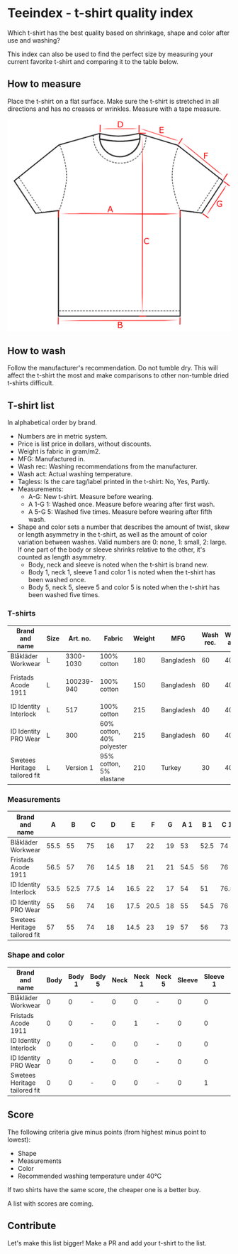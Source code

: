 # Teeindex - t-shirt quality index

Which t-shirt has the best quality based on shrinkage, shape and color after use and washing?

This index can also be used to find the perfect size by measuring your current favorite t-shirt and comparing it to the table below.

## How to measure

Place the t-shirt on a flat surface.
Make sure the t-shirt is stretched in all directions and has no creases or wrinkles.
Measure with a tape measure.

![T-shirt](./tshirt.png)

## How to wash

Follow the manufacturer's recommendation.
Do not tumble dry. This will affect the t-shirt the most and make comparisons to other non-tumble dried t-shirts difficult.

## T-shirt list

In alphabetical order by brand.

- Numbers are in metric system.
- Price is list price in dollars, without discounts.
- Weight is fabric in gram/m2.
- MFG: Manufactured in.
- Wash rec: Washing recommendations from the manufacturer.
- Wash act: Actual washing temperature.
- Tagless: Is the care tag/label printed in the t-shirt: No, Yes, Partly.
- Measurements:
  - A-G: New t-shirt. Measure before wearing.
  - A 1-G 1: Washed once. Measure before wearing after first wash.
  - A 5-G 5: Washed five times. Measure before wearing after fifth wash.
- Shape and color sets a number that describes the amount of twist, skew or length asymmetry in the t-shirt, as well as the amount of color variation between washes. Valid numbers are 0: none, 1: small, 2: large. If one part of the body or sleeve shrinks relative to the other, it's counted as length asymmetry.
  - Body, neck and sleeve is noted when the t-shirt is brand new.
  - Body 1, neck 1, sleeve 1 and color 1 is noted when the t-shirt has been washed once.
  - Body 5, neck 5, sleeve 5 and color 5 is noted when the t-shirt has been washed five times.

### T-shirts

| Brand and name                | Size | Art. no.   | Fabric                    | Weight | MFG        | Wash rec. | Wash act. | Price | Color | Tagless | Notes             |
| ----------------------------- | ---- | ---------- | ------------------------- | ------ | ---------- | --------- | --------- | ----- | ----- | ------- | ----------------- |
| Blåkläder Workwear            | L    | 3300-1030  | 100% cotton               | 180    | Bangladesh | 60        | 40        | $17   | Black | No      | -                 |
| Fristads Acode 1911           | L    | 100239-940 | 100% cotton               | 150    | Bangladesh | 60        | 40        | $15   | Black | No      | No seams in body. |
| ID Identity Interlock         | L    | 517        | 100% cotton               | 215    | Bangladesh | 40        | 40        | $21   | Black | No      | -                 |
| ID Identity PRO Wear          | L    | 300        | 60% cotton, 40% polyester | 215    | Bangladesh | 60        | 40        | $19   | Black | No      | -                 |
| Swetees Heritage tailored fit | L    | Version 1  | 95% cotton, 5% elastane   | 210    | Turkey     | 30        | 40        | $29   | Black | Yes     | -                 |

### Measurements

| Brand and name                | A    | B    | C    | D    | E    | F    | G   | A 1  | B 1  | C 1  | D 1  | E 1  | F 1  | G 1  | A 5 | B 5 | C 5 | D 5 | E 5 | F 5 | G 5 | Notes |
| ----------------------------- | ---- | ---- | ---- | ---- | ---- | ---- | --- | ---- | ---- | ---- | ---- | ---- | ---- | ---- | --- | --- | --- | --- | --- | --- | --- | ----- |
| Blåkläder Workwear            | 55.5 | 55   | 75   | 16   | 17   | 22   | 19  | 53   | 52.5 | 74   | 14.5 | 17.5 | 21   | 18   | -   | -   | -   | -   | -   | -   | -   | -     |
| Fristads Acode 1911           | 56.5 | 57   | 76   | 14.5 | 18   | 21   | 21  | 54.5 | 56   | 76   | 17   | 17.5 | 20.5 | 19.5 | -   | -   | -   | -   | -   | -   | -   | -     |
| ID Identity Interlock         | 53.5 | 52.5 | 77.5 | 14   | 16.5 | 22   | 17  | 54   | 51   | 76.5 | 13.5 | 15   | 21   | 16.5 | -   | -   | -   | -   | -   | -   | -   | -     |
| ID Identity PRO Wear          | 55   | 56   | 74   | 16   | 17.5 | 20.5 | 18  | 55   | 54.5 | 76   | 17   | 18   | 20   | 18   | -   | -   | -   | -   | -   | -   | -   | -     |
| Swetees Heritage tailored fit | 57   | 55   | 74   | 18   | 14.5 | 23   | 19  | 57   | 56   | 73   | 17.5 | 14.5 | 22   | 18.5 | -   | -   | -   | -   | -   | -   | -   | -     |

### Shape and color

| Brand and name                | Body | Body 1 | Body 5 | Neck | Neck 1 | Neck 5 | Sleeve | Sleeve 1 | Sleeve 5 | Color 1 | Color 5 | Notes |
| ----------------------------- | ---- | ------ | ------ | ---- | ------ | ------ | ------ | -------- | -------- | ------- | ------- | ----- |
| Blåkläder Workwear            | 0    | 0      | -      | 0    | 0      | -      | 0      | 0        | -        | 0       | -       | -     |
| Fristads Acode 1911           | 0    | 0      | -      | 0    | 1      | -      | 0      | 0        | -        | 0       | -       | -     |
| ID Identity Interlock         | 0    | 0      | -      | 0    | 0      | -      | 0      | 0        | -        | 0       | -       | -     |
| ID Identity PRO Wear          | 0    | 0      | -      | 0    | 0      | -      | 0      | 0        | -        | 0       | -       | -     |
| Swetees Heritage tailored fit | 0    | 0      | -      | 0    | 0      | -      | 0      | 1        | -        | 0       | -       | -     |

## Score

The following criteria give minus points (from highest minus point to lowest):

- Shape
- Measurements
- Color
- Recommended washing temperature under 40°C

If two shirts have the same score, the cheaper one is a better buy.

A list with scores are coming.

## Contribute

Let's make this list bigger! Make a PR and add your t-shirt to the list.
